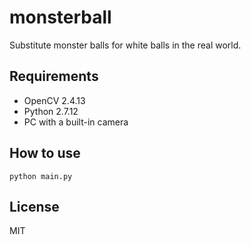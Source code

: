 # monsterball
Substitute monster balls for white balls in the real world.

## Requirements
* OpenCV 2.4.13
* Python 2.7.12
* PC with a built-in camera

## How to use
`python main.py`

## License
MIT
